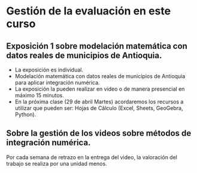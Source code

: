 # Gestión de la evaluación en este curso  

## Exposición 1 sobre modelación matemática con datos reales de municipios de Antioquia.

* La exposición es individual. 
* Modelación matemática con datos reales de municipios de Antioquia para aplicar integración numérica. 
* La exposición la pueden realizar en video o de manera presencial en máximo 15 minutos. 
* En la próxima clase (29 de abril Martes) acordaremos los recursos a utilizar que pueden ser: Hojas de Cálculo (Excel, Sheets, GeoGebra, Python).

## Sobre la gestión de los videos sobre métodos de integración numérica. 

Por cada semana de retrazo en la entrega del video, la valoración del trabajo se realiza por una unidad menos.  


